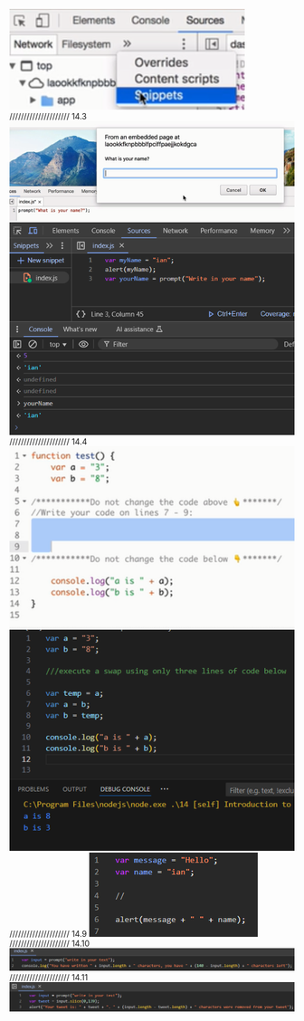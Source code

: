![snippets](image.png)
/////////////////////
14.3
![14.3](image-1.png)
![14.3.1: var from user input](image-2.png)
/////////////////////
14.4
![14.4](image-3.png)
![my solution](image-4.png)
/////////////////////
14.9
![concatenation](image-5.png)
/////////////////////
14.10
![string length exercise](image-6.png)
/////////////////////
14.11
![my solution code for string slicing](image-7.png)